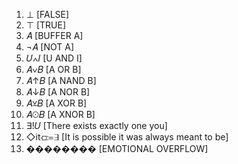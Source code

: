 1. ⊥ [FALSE]
2. ⊤ [TRUE]
3. 𝐴 [BUFFER A]
4. ¬𝐴 [NOT A]
5. 𝑈∧𝐼 [U AND I]
6. 𝐴∨𝐵 [A OR B]
7. 𝐴↑𝐵 [A NAND B]
8. 𝐴↓𝐵 [A NOR B]
9. 𝐴⊻𝐵 [A XOR B]
10. 𝐴⊙𝐵 [A XNOR B]
12. ∃!𝑈 [There exists exactly one you]
13. ◇it⟤≔∃ [It is possible it was always meant to be]
14. �������� [EMOTIONAL OVERFLOW]